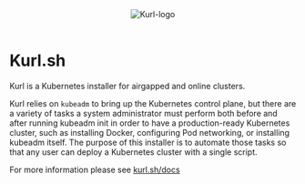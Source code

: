 <div align="center">
  <img alt="Kurl-logo" src="https://kurl.sh/kurl_logo@2x.png" />
</div>
<br/>

Kurl.sh
====================================

Kurl is a Kubernetes installer for airgapped and online clusters.

Kurl relies on `kubeadm` to bring up the Kubernetes control plane, but there are a variety of tasks a system administrator must perform both before and after running kubeadm init in order to have a production-ready Kubernetes cluster, such as installing Docker, configuring Pod networking, or installing kubeadm itself.
The purpose of this installer is to automate those tasks so that any user can deploy a Kubernetes cluster with a single script.

For more information please see [kurl.sh/docs](https://kurl.sh/docs/)
